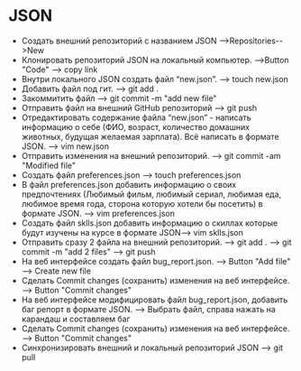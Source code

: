 # JSON
 - Создать внешний репозиторий c названием JSON -->Repositories-->New
 - Клонировать репозиторий JSON на локальный компьютер. -->Button "Code" --> copy link
 - Внутри локального JSON создать файл “new.json”. --> touch new.json
 - Добавить файл под гит. --> git add .
 - Закоммитить файл --> git commit -m "add new file"
 - Отправить файл на внешний GitHub репозиторий --> git push
 - Отредактировать содержание файла “new.json” - написать информацию о себе (ФИО, возраст, количество домашних животных, будущая желаемая зарплата). Всё написать в формате JSON. 
 --> vim new.json
 - Отправить изменения на внешний репозиторий. --> git commit -am "Modified file"
 - Создать файл preferences.json --> touch preferences.json
 - В файл preferences.json добавить информацию о своих предпочтениях (Любимый фильм, любимый сериал, любимая еда, любимое время года, сторона которую хотели бы посетить) в формате JSON. --> vim preferences.json
- Создать файл sklls.json добавить информацию о скиллах которые будут изучены на курсе в формате JSON--> vim sklls.json
- Отправить сразу 2 файла на внешний репозиторий. --> git add . --> git commit -m "add 2 files" --> git push
- На веб интерфейсе создать файл bug_report.json. --> Button "Add file" --> Create new file
- Сделать Commit changes (сохранить) изменения на веб интерфейсе. --> Button "Commit changes"
- На веб интерфейсе модифицировать файл bug_report.json, добавить баг репорт в формате JSON. --> Выбрать файл, справа нажать на карандаш и составляем баг
- Сделать Commit changes (сохранить) изменения на веб интерфейсе. --> Button "Commit changes"
- Синхронизировать внешний и локальный репозиторий JSON --> git pull
